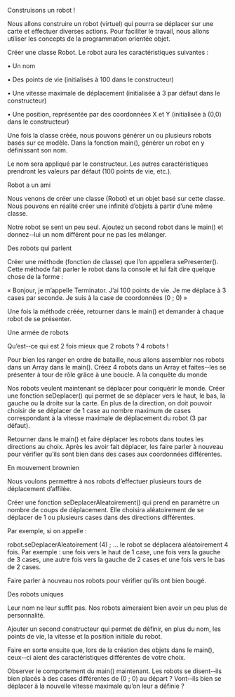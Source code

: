 Construisons un robot !

Nous allons construire un robot (virtuel) qui pourra se déplacer sur une carte et effectuer diverses actions. Pour faciliter le travail, nous allons utiliser les concepts de la programmation orientée objet.

Créer une classe Robot. Le robot aura les caractéristiques suivantes :

• Un nom

• Des points de vie (initialisés à 100 dans le constructeur)

• Une vitesse maximale de déplacement (initialisée à 3 par défaut dans le constructeur)

• Une position, représentée par des coordonnées X et Y (initialisée à (0,0) dans le constructeur)

Une fois la classe créée, nous pouvons générer un ou plusieurs robots basés sur ce modèle. Dans la fonction main(), générer un robot en y définissant son nom.

Le nom sera appliqué par le constructeur. Les autres caractéristiques prendront les valeurs par défaut (100 points de vie, etc.).

Robot a un ami

Nous venons de créer une classe (Robot) et un objet basé sur cette classe. Nous pouvons en réalité créer une infinité d’objets à partir d’une même classe.

Notre robot se sent un peu seul. Ajoutez un second robot dans le main() et donnez-­‐lui un nom différent pour ne pas les mélanger.

Des robots qui parlent

Créer une méthode (fonction de classe) que l’on appellera sePresenter(). Cette méthode fait parler le robot dans la console et lui fait dire quelque chose de la forme :

« Bonjour, je m’appelle Terminator. J’ai 100 points de vie. Je me déplace à 3 cases par seconde. Je suis à la case de coordonnées (0 ; 0) »

Une fois la méthode créée, retourner dans le main() et demander à chaque robot de se présenter.

Une armée de robots

Qu’est-­‐ce qui est 2 fois mieux que 2 robots ? 4 robots !

Pour bien les ranger en ordre de bataille, nous allons assembler nos robots dans un Array dans le main(). Créez 4 robots dans un Array et faites-­‐les se présenter à tour de rôle grâce à une boucle. A la conquête du monde

Nos robots veulent maintenant se déplacer pour conquérir le monde. Créer une fonction seDeplacer() qui permet de se déplacer vers le haut, le bas, la gauche ou la droite sur la carte. En plus de la direction, on doit pouvoir choisir de se déplacer de 1 case au nombre maximum de cases correspondant à la vitesse maximale de déplacement du robot (3 par défaut).

Retourner dans le main() et faire déplacer les robots dans toutes les directions au choix. Après les avoir fait déplacer, les faire parler à nouveau pour vérifier qu’ils sont bien dans des cases aux coordonnées différentes.

En mouvement brownien

Nous voulons permettre à nos robots d’effectuer plusieurs tours de déplacement d’affilée.

Créer une fonction seDeplacerAleatoirement() qui prend en paramètre un nombre de coups de déplacement. Elle choisira aléatoirement de se déplacer de 1 ou plusieurs cases dans des directions différentes.

Par exemple, si on appelle :

robot.seDeplacerAleatoirement (4) ; … le robot se déplacera aléatoirement 4 fois. Par exemple : une fois vers le haut de 1 case, une fois vers la gauche de 3 cases, une autre fois vers la gauche de 2 cases et une fois vers le bas de 2 cases.

Faire parler à nouveau nos robots pour vérifier qu’ils ont bien bougé.

Des robots uniques

Leur nom ne leur suffit pas. Nos robots aimeraient bien avoir un peu plus de personnalité.

Ajouter un second constructeur qui permet de définir, en plus du nom, les points de vie, la vitesse et la position initiale du robot.

Faire en sorte ensuite que, lors de la création des objets dans le main(), ceux-­‐ci aient des caractéristiques différentes de votre choix.

Observer le comportement du main() maintenant. Les robots se disent-­‐ils bien placés à des cases différentes de (0 ; 0) au départ ? Vont-­‐ils bien se déplacer à la nouvelle vitesse maximale qu’on leur a définie ?
